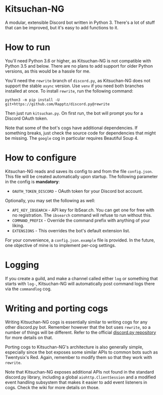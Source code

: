 # Kitsuchan-NG

A modular, extensible Discord bot written in Python 3. There's a lot of stuff that can be
improved, but it's easy to add functions to it.

# How to run
You'll need Python 3.6 or higher, as Kitsuchan-NG is not compatible with Python 3.5 and below.
There are no plans to add support for older Python versions, as this would be a hassle for me.

You'll need the `rewrite` branch of `discord.py`, as Kitsuchan-NG does not support the stable
`async` version. Use `venv` if you need both branches installed at once. To install `rewrite`,
run the following command:

```python3 -m pip install -U git+https://github.com/Rapptz/discord.py@rewrite```

Then just run `kitsuchan.py`. On first run, the bot will prompt you for a Discord OAuth token.

Note that some of the bot's cogs have additional dependencies. If something breaks, just check
the source code for dependencies that might be missing. The `google` cog in particular requires
Beautiful Soup 4.

# How to configure

Kitsuchan-NG reads and saves its config to and from the file `config.json`. This file will be
created automatically upon startup. The following parameter in the config is **mandatory**:

* `OAUTH_TOKEN_DISCORD` - OAuth token for your Discord bot account.

Optionally, you may set the following as well:

* `API_KEY_IBSEARCH` - API key for IbSear.ch. You can get one for free with no registration.
  The `ibsearch` command will refuse to run without this.
* `COMMAND_PREFIX` - Override the command prefix with anything of your liking.
* `EXTENSIONS` - This overrides the bot's default extension list.

For your convenience, a `config.json.example` file is provided. In the future, one objective of
mine is to implement per-cog settings.

# Logging

If you create a guild, and make a channel called either `log` or something that starts with `log-`,
Kitsuchan-NG will automatically post command logs there via the `commandlog` cog.

# Writing and porting cogs

Writing Kitsuchan-NG cogs is essentially similar to writing cogs for any other discord.py bot.
Remember however that the bot uses `rewrite`, so a number of things will be different. Refer to the
official [discord.py repository](https://github.com/Rapptz/discord.py/tree/rewrite/) for more
details on that.

Porting cogs to Kitsuchan-NG's architecture is also generally simple, especially since the bot
exposes some similar APIs to common bots such as Twentysix's Red. Again, remember to modify them so
that they work with `rewrite`.

Note that Kitsuchan-NG exposes additional APIs not found in the standard discord.py library, including
a global `aiohttp.ClientSession` and a modified event handling subsystem that makes it easier to
add event listeners in cogs. Check the wiki for more details on those.

